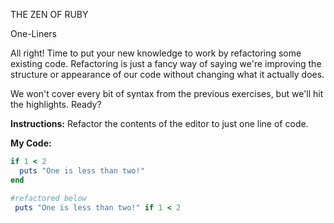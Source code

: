 THE ZEN OF RUBY

One-Liners

All right! Time to put your new knowledge to work by refactoring some existing code. Refactoring is just a fancy way of saying we're improving the structure or appearance of our code without changing what it actually does.

We won't cover every bit of syntax from the previous exercises, but we'll hit the highlights. Ready?

**Instructions:**
Refactor the contents of the editor to just one line of code.

**My Code:**
```ruby
if 1 < 2
  puts "One is less than two!"
end

#refactored below
 puts "One is less than two!" if 1 < 2
```
